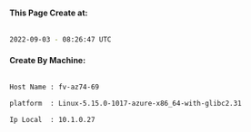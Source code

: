 
   
#### This Page Create at:

```bash

2022-09-03 - 08:26:47 UTC

```

#### Create By Machine:

```bash

Host Name : fv-az74-69

platform  : Linux-5.15.0-1017-azure-x86_64-with-glibc2.31

Ip Local  : 10.1.0.27

```


